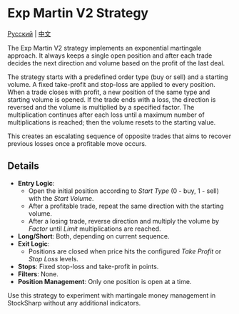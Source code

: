 # Exp Martin V2 Strategy
[Русский](README_ru.md) | [中文](README_cn.md)

The Exp Martin V2 strategy implements an exponential martingale approach. It always keeps a single open position and after each trade decides the next direction and volume based on the profit of the last deal.

The strategy starts with a predefined order type (buy or sell) and a starting volume. A fixed take-profit and stop-loss are applied to every position. When a trade closes with profit, a new position of the same type and starting volume is opened. If the trade ends with a loss, the direction is reversed and the volume is multiplied by a specified factor. The multiplication continues after each loss until a maximum number of multiplications is reached; then the volume resets to the starting value.

This creates an escalating sequence of opposite trades that aims to recover previous losses once a profitable move occurs.

## Details

- **Entry Logic**:
  - Open the initial position according to *Start Type* (0 - buy, 1 - sell) with the *Start Volume*.
  - After a profitable trade, repeat the same direction with the starting volume.
  - After a losing trade, reverse direction and multiply the volume by *Factor* until *Limit* multiplications are reached.
- **Long/Short**: Both, depending on current sequence.
- **Exit Logic**:
  - Positions are closed when price hits the configured *Take Profit* or *Stop Loss* levels.
- **Stops**: Fixed stop-loss and take-profit in points.
- **Filters**: None.
- **Position Management**: Only one position is open at a time.

Use this strategy to experiment with martingale money management in StockSharp without any additional indicators.
